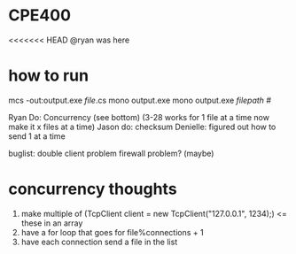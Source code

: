 # CPE400
<<<<<<< HEAD
@ryan was here

how to run
==========
mcs -out:output.exe *file*.cs
mono output.exe
mono output.exe *filepath* *#*

Ryan Do: Concurrency (see bottom)
    (3-28 works for 1 file at a time now make it x files at a time)
Jason do: checksum
Denielle: figured out how to send 1 at a time

buglist: 
double client problem
firewall problem? (maybe)

concurrency thoughts
====================
1. make multiple of (TcpClient client = new TcpClient("127.0.0.1", 1234);) <= these in an array
2. have a for loop that goes for file%connections + 1
3. have each connection send a file in the list